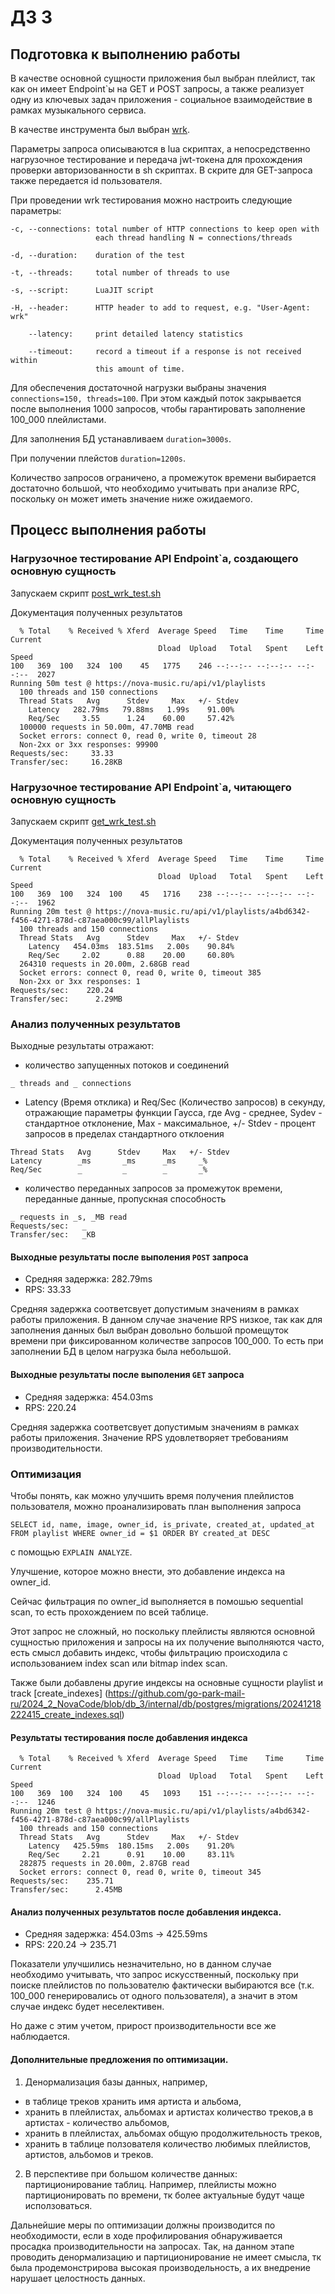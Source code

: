 # ДЗ 3

## Подготовка к выполнению работы
В качестве основной сущности приложения был выбран плейлист, так как он имеет Endpoint`ы на GET и POST запросы, а также реализует одну из ключевых задач приложения - социальное взаимодействие в рамках музыкального сервиса. 

В качестве инструмента был выбран [wrk](https://github.com/wg/wrk).

Параметры запроса описываются в lua скриптах, а непосредственно нагрузочное тестирование и передача jwt-токена для прохождения проверки авторизованности в sh скриптах. В скрите для GET-запроса также передается id пользователя.

При проведении wrk тестирования можно настроить следующие параметры:
```
-c, --connections: total number of HTTP connections to keep open with
                   each thread handling N = connections/threads

-d, --duration:    duration of the test

-t, --threads:     total number of threads to use

-s, --script:      LuaJIT script

-H, --header:      HTTP header to add to request, e.g. "User-Agent: wrk"

    --latency:     print detailed latency statistics

    --timeout:     record a timeout if a response is not received within
                   this amount of time.
```

Для обеспечения достаточной нагрузки выбраны значения ```connections=150, threads=100```.
При этом каждый поток закрывается после выполнения 1000 запросов, 
чтобы гарантировать заполнение 100_000 плейлистами.

Для заполнения БД устанавливаем ```duration=3000s```.

При получении плейстов ```duration=1200s```.

Количество запросов ограничено, а промежуток времени выбирается достаточно большой,
что необходимо учитывать при анализе RPC, поскольку он может иметь значение ниже ожидаемого.

## Процесс выполнения работы

### Нагрузочное тестирование API Endpoint`а, создающего основную сущность

Запускаем скрипт [post_wrk_test.sh](https://github.com/go-park-mail-ru/2024_2_NovaCode/blob/db_3/internal/db/postgres/perf_test/post_wrk_test.sh)

Документация полученных результатов
```
  % Total    % Received % Xferd  Average Speed   Time    Time     Time  Current
                                 Dload  Upload   Total   Spent    Left  Speed
100   369  100   324  100    45   1775    246 --:--:-- --:--:-- --:--:--  2027
Running 50m test @ https://nova-music.ru/api/v1/playlists
  100 threads and 150 connections
  Thread Stats   Avg      Stdev     Max   +/- Stdev
    Latency   282.79ms   79.88ms   1.99s    91.00%
    Req/Sec     3.55      1.24    60.00     57.42%
  100000 requests in 50.00m, 47.70MB read
  Socket errors: connect 0, read 0, write 0, timeout 28
  Non-2xx or 3xx responses: 99900
Requests/sec:     33.33
Transfer/sec:     16.28KB
```

### Нагрузочное тестирование API Endpoint`а, читающего основную сущность

Запускаем скрипт [get_wrk_test.sh](https://github.com/go-park-mail-ru/2024_2_NovaCode/blob/db_3/internal/db/postgres/perf_test/get_wrk_test.sh)

Документация полученных результатов
```
  % Total    % Received % Xferd  Average Speed   Time    Time     Time  Current
                                 Dload  Upload   Total   Spent    Left  Speed
100   369  100   324  100    45   1716    238 --:--:-- --:--:-- --:--:--  1962
Running 20m test @ https://nova-music.ru/api/v1/playlists/a4bd6342-f456-4271-878d-c87aea000c99/allPlaylists
  100 threads and 150 connections
  Thread Stats   Avg      Stdev     Max   +/- Stdev
    Latency   454.03ms  183.51ms   2.00s    90.84%
    Req/Sec     2.02      0.88    20.00     60.80%
  264310 requests in 20.00m, 2.68GB read
  Socket errors: connect 0, read 0, write 0, timeout 385
  Non-2xx or 3xx responses: 1
Requests/sec:    220.24
Transfer/sec:      2.29MB
```

### Анализ полученных результатов

Выходные результаты отражают:
- количество запущенных потоков и соединений
```
_ threads and _ connections
```

- Latency (Время отклика) и Req/Sec (Количество запросов) в секунду, отражающие параметры функции Гаусса,
где Avg - среднее, Sydev - стандартное отклонение, Max - максимальное, +/- Stdev -  процент запросов в пределах стандартного отклоения
```
Thread Stats   Avg      Stdev     Max   +/- Stdev
Latency        _ms       _ms      _ms     _%
Req/Sec        _         _        _       _%
```

- количество переданных запросов за промежуток времени, переданные данные, пропускная способность
```
_ requests in _s, _MB read
Requests/sec:   _
Transfer/sec:   _KB
```
#### Выходные результаты после выполения ```POST``` запроса 

- Средняя задержка: 282.79ms
- RPS: 33.33

Средняя задержка соответсвует допустимым значениям в рамках работы приложения.
В данном случае значение RPS низкое, 
так как для заполнения данных был выбран довольно большой промещуток времени
при фиксированном количестве запросов 100_000.
То есть при заполнении БД в целом нагрузка была небольшой.

#### Выходные результаты после выполения ```GET``` запроса 

- Средняя задержка: 454.03ms
- RPS: 220.24

Средняя задержка соответсвует допустимым значениям в рамках работы приложения.
Значение RPS удовлетворяет требованиям производительности.


### Оптимизация
Чтобы понять, как можно улучшить время получения плейлистов пользователя, можно проанализировать план выполнения запроса
```
SELECT id, name, image, owner_id, is_private, created_at, updated_at FROM playlist WHERE owner_id = $1 ORDER BY created_at DESC
```
с помощью ```EXPLAIN ANALYZE```.

Улучшение, которое можно внести, это добавление индекса на owner_id.

Сейчас фильтрация по owner_id выполняется в помошью sequential scan, то есть прохождением по всей таблице.

Этот запрос не сложный, но поскольку плейлисты являются основной сущностью приложения и запросы на их получение
выполняются часто, есть смысл добавить индекс, чтобы фильтрацию происходила с использованием index scan или bitmap index scan.

Также были добавлены другие индексы на основные сущности playlist и track [create_indexes] (https://github.com/go-park-mail-ru/2024_2_NovaCode/blob/db_3/internal/db/postgres/migrations/20241218222415_create_indexes.sql)

#### Результаты тестирования после добавления индекса
```
  % Total    % Received % Xferd  Average Speed   Time    Time     Time  Current
                                 Dload  Upload   Total   Spent    Left  Speed
100   369  100   324  100    45   1093    151 --:--:-- --:--:-- --:--:--  1246
Running 20m test @ https://nova-music.ru/api/v1/playlists/a4bd6342-f456-4271-878d-c87aea000c99/allPlaylists
  100 threads and 150 connections
  Thread Stats   Avg      Stdev     Max   +/- Stdev
    Latency   425.59ms  180.15ms   2.00s    91.20%
    Req/Sec     2.21      0.91    10.00     83.11%
  282875 requests in 20.00m, 2.87GB read
  Socket errors: connect 0, read 0, write 0, timeout 345
Requests/sec:    235.71
Transfer/sec:      2.45MB
```

#### Анализ полученных результатов после добавления индекса.

- Средняя задержка: 454.03ms -> 425.59ms
- RPS: 220.24 -> 235.71

Показатели улучшились незначительно, но в данном случае необходимо учитывать, 
что запрос искусственный, поскольку при поиске плейлистов по пользователю фактически выбираются все
(т.к. 100_000 генерировались от одного пользователя), а значит в этом случае индекс будет неселективен.

Но даже с этим учетом, прирост производительности все же наблюдается.

#### Дополнительные предложения по оптимизации.
1. Денормализация базы данных,
например,
- в таблице треков хранить имя артиста и альбома,
- хранить в плейлистах, альбомах и артистах количество треков,а в артистах - количество альбомов,
- хранить в плейлистах, альбомах общую продолжительность треков,
- хранить в таблице ползователя количество любимых плейлистов, артистов, альбомов и треков.

2. В перспективе при большом количестве данных: партиционирование таблиц.
Например, плейлисты можно партиционировать по времени, тк более актуальные будут чаще исползоваться.

Дальнейшие меры по оптимизации должны производится по необходимости, если в ходе профилирования обнаруживается просадка производительности на запросах.
Так, на данном этапе проводить денормализацию и партиционирование не имеет смысла, тк была продемонстрирова высокая производельность, а их внедрение нарушает целостность данных.
